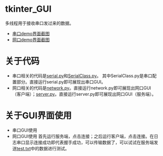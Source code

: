 # tkinter_GUI
多线程用于接收串口发过来的数据。

 - [串口demo界面截图](https://github.com/WeiFeiLong/tkinter_GUI/blob/master/image/demo.jpg)
 - [网口demo界面截图](https://github.com/WeiFeiLong/tkinter_GUI/blob/master/image/demo_net.jpg)


# 关于代码

 - 串口相关的代码是[serial.py](https://github.com/WeiFeiLong/tkinter_GUI/blob/master/serial.py)和[SerialClass.py](https://github.com/WeiFeiLong/tkinter_GUI/blob/master/SerialClass.py)。
其中SerialClass.py是串口配置部分。直接运行serial.py即可展现出串口GUI。
- 网口相关的代码是[network.py](https://github.com/WeiFeiLong/tkinter_GUI/blob/master/network.py)。直接运行network.py即可展现出网口GUI（客户端）；[server.py](https://github.com/WeiFeiLong/tkinter_GUI/blob/master/server.py)。直接运行server.py即可展现出网口GUI（服务端）。


# 关于GUI界面使用

 - 串口GUI使用
 - 网口GUI使用
首先运行服务端，点击连接；之后运行客户端，点击连接。在日志串口显示连接成功即代表握手成功，可以传输数据了，可以试试在服务端发送[test.txt](https://github.com/WeiFeiLong/tkinter_GUI/blob/master/test.txt)中的数据进行测试。